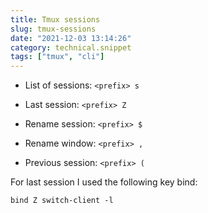 ```yaml
---
title: Tmux sessions
slug: tmux-sessions
date: "2021-12-03 13:14:26"
category: technical.snippet
tags: ["tmux", "cli"]
---
```


- List of sessions: `<prefix> s`
- Last session: `<prefix> Z`
- Rename session: `<prefix> $`
- Rename window: `<prefix> ,`

- Previous session: `<prefix> (`

For last session I used the following key bind:

```
bind Z switch-client -l
```
